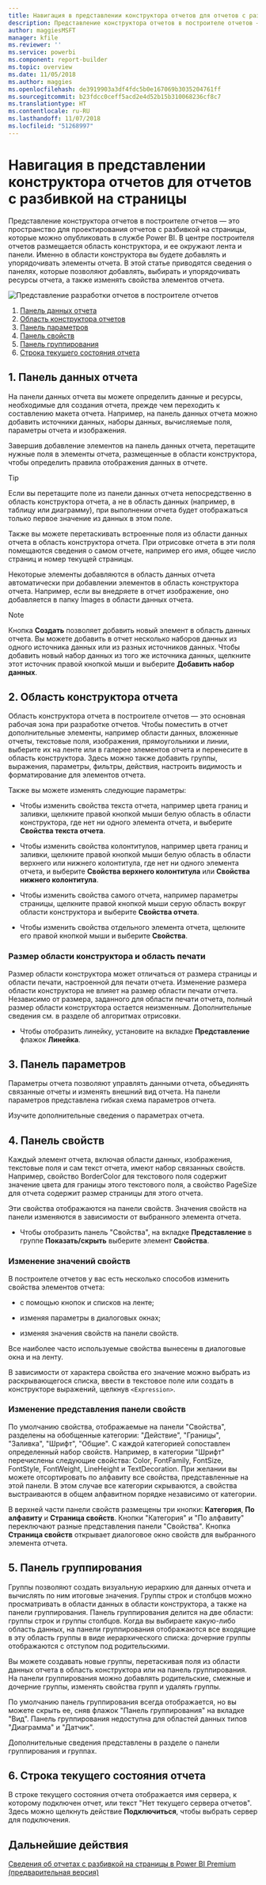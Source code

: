 ```yaml
---
title: Навигация в представлении конструктора отчетов для отчетов с разбивкой на страницы — Power BI | Документация Майкрософт
description: Представление конструктора отчетов в построителе отчетов — это пространство для проектирования отчетов с разбивкой на страницы, которые можно опубликовать в службе Power BI.
author: maggiesMSFT
manager: kfile
ms.reviewer: ''
ms.service: powerbi
ms.component: report-builder
ms.topic: overview
ms.date: 11/05/2018
ms.author: maggies
ms.openlocfilehash: de3919903a3df4fdc5b0e167069b3035204761ff
ms.sourcegitcommit: b23fdcc0ceff5acd2e4d52b15b310068236cf8c7
ms.translationtype: HT
ms.contentlocale: ru-RU
ms.lasthandoff: 11/07/2018
ms.locfileid: "51268997"
---
```

# <a name="getting-around-in-report-design-view-for-paginated-reports"></a>Навигация в представлении конструктора отчетов для отчетов с разбивкой на страницы

Представление конструктора отчетов в построителе отчетов — это пространство для проектирования отчетов с разбивкой на страницы, которые можно опубликовать в службе Power BI. В центре построителя отчетов размещается область конструктора, и ее окружают лента и панели. Именно в области конструктора вы будете добавлять и упорядочивать элементы отчета. В этой статье приводятся сведения о панелях, которые позволяют добавлять, выбирать и упорядочивать ресурсы отчета, а также изменять свойства элементов отчета.  

![Представление разработки отчетов в построителе отчетов](media/paginated-reports-report-design-view/power-bi-paginated-report-design-view.png)

1.  [Панель данных отчета](#report-data-pane) 
2.  [Область конструктора отчетов](#report-design-surface)  
3.  [Панель параметров](#parameters-pane) 
4.  [Панель свойств](#properties-pane) 
5.  [Панель группирования](#grouping-pane) 
6.  [Строка текущего состояния отчета](#current-report-status-bar)  
  
## <a name="1-report-data-pane"></a>1. Панель данных отчета  
 На панели данных отчета вы можете определить данные и ресурсы, необходимые для создания отчета, прежде чем переходить к составлению макета отчета. Например, на панель данных отчета можно добавить источники данных, наборы данных, вычисляемые поля, параметры отчета и изображения.  
  
 Завершив добавление элементов на панель данных отчета, перетащите нужные поля в элементы отчета, размещенные в области конструктора, чтобы определить правила отображения данных в отчете.  
  
> [!TIP]  
>  Если вы перетащите поле из панели данных отчета непосредственно в область конструктора отчета, а не в область данных (например, в таблицу или диаграмму), при выполнении отчета будет отображаться только первое значение из данных в этом поле.  
  
 Также вы можете перетаскивать встроенные поля из области данных отчета в область конструктора отчета. При отрисовке отчета в эти поля помещаются сведения о самом отчете, например его имя, общее число страниц и номер текущей страницы.  
  
 Некоторые элементы добавляются в область данных отчета автоматически при добавлении элементов в область конструктора отчета. Например, если вы внедряете в отчет изображение, оно добавляется в папку Images в области данных отчета.  
  
> [!NOTE]  
>  Кнопка **Создать** позволяет добавить новый элемент в область данных отчета. Вы можете добавить в отчет несколько наборов данных из одного источника данных или из разных источников данных. Чтобы добавить новый набор данных из того же источника данных, щелкните этот источник правой кнопкой мыши и выберите **Добавить набор данных**.  
  
## <a name="2-report-design-surface"></a>2. Область конструктора отчета  
 Область конструктора отчета в построителе отчетов — это основная рабочая зона при разработке отчетов. Чтобы поместить в отчет дополнительные элементы, например области данных, вложенные отчеты, текстовые поля, изображения, прямоугольники и линии, выберите их на ленте или в галерее элементов отчета и перенесите в область конструктора. Здесь можно также добавить группы, выражения, параметры, фильтры, действия, настроить видимость и форматирование для элементов отчета.  
  
 Также вы можете изменять следующие параметры:  
  
-   Чтобы изменить свойства текста отчета, например цвета границ и заливки, щелкните правой кнопкой мыши белую область в области конструктора, где нет ни одного элемента отчета, и выберите **Свойства текста отчета**.  
  
-   Чтобы изменить свойства колонтитулов, например цвета границ и заливки, щелкните правой кнопкой мыши белую область в области верхнего или нижнего колонтитула, где нет ни одного элемента отчета, и выберите **Свойства верхнего колонтитула** или **Свойства нижнего колонтитула**.  
  
-   Чтобы изменить свойства самого отчета, например параметры страницы, щелкните правой кнопкой мыши серую область вокруг области конструктора и выберите **Свойства отчета**.  
  
-   Чтобы изменить свойства отдельного элемента отчета, щелкните его правой кнопкой мыши и выберите **Свойства**.  
  
### <a name="design-surface-size-and-print-area"></a>Размер области конструктора и область печати  
Размер области конструктора может отличаться от размера страницы и области печати, настроенной для печати отчета. Изменение размера области конструктора не влияет на размер области печати отчета. Независимо от размера, заданного для области печати отчета, полный размер области конструктора остается неизменным. Дополнительные сведения см. в разделе об алгоритмах отрисовки. 
  
- Чтобы отобразить линейку, установите на вкладке **Представление** флажок **Линейка**.  
  
## <a name="3-parameters-pane"></a>3. Панель параметров  
 Параметры отчета позволяют управлять данными отчета, объединять связанные отчеты и изменять внешний вид отчета. На панели параметров представлена гибкая схема параметров отчета.  
  
 Изучите дополнительные сведения о параметрах отчета.   
  
## <a name="4-properties-pane"></a>4. Панель свойств
 Каждый элемент отчета, включая области данных, изображения, текстовые поля и сам текст отчета, имеют набор связанных свойств. Например, свойство BorderColor для текстового поля содержит значение цвета для границы этого текстового поля, а свойство PageSize для отчета содержит размер страницы для этого отчета.  
  
 Эти свойства отображаются на панели свойств. Значения свойств на панели изменяются в зависимости от выбранного элемента отчета.  
  
- Чтобы отобразить панель "Свойства", на вкладке **Представление** в группе **Показать/скрыть** выберите элемент **Свойства**.  
  
### <a name="changing-property-values"></a>Изменение значений свойств  
 В построителе отчетов у вас есть несколько способов изменить свойства элементов отчета:  
  
-   с помощью кнопок и списков на ленте;  
  
-   изменяя параметры в диалоговых окнах;  
  
-   изменяя значения свойств на панели свойств.  
  
 Все наиболее часто используемые свойства вынесены в диалоговые окна и на ленту.  
  
 В зависимости от характера свойства его значение можно выбрать из раскрывающегося списка, ввести в текстовое поле или создать в конструкторе выражений, щелкнув `<Expression>`.  
  
### <a name="changing-the-properties-pane-view"></a>Изменение представления панели свойств  
 По умолчанию свойства, отображаемые на панели "Свойства", разделены на обобщенные категории: "Действие", "Границы", "Заливка", "Шрифт", "Общие". С каждой категорией сопоставлен определенный набор свойств. Например, в категории "Шрифт" перечислены следующие свойства: Color, FontFamily, FontSize, FontStyle, FontWeight, LineHeight и TextDecoration. При желании вы можете отсортировать по алфавиту все свойства, представленные на этой панели. В этом случае все категории скрываются, а свойства выстраиваются в общем алфавитном порядке независимо от категории.  
  
 В верхней части панели свойств размещены три кнопки: **Категория**, **По алфавиту** и **Страница свойств**. Кнопки "Категория" и "По алфавиту" переключают разные представления панели "Свойства". Кнопка **Страница свойств** открывает диалоговое окно свойств для выбранного элемента отчета.  
  
  
## <a name="5-grouping-pane"></a>5. Панель группирования

 Группы позволяют создать визуальную иерархию для данных отчета и вычислять по ним итоговые значения. Группы строк и столбцов можно просматривать в области данных в области конструктора, а также на панели группирования. Панель группирования делится на две области: группы строк и группы столбцов. Когда вы выбираете какую-либо область данных, на панели группирования отображаются все входящие в эту область группы в виде иерархического списка: дочерние группы отображаются с отступом под родительскими.  
  
 Вы можете создавать новые группы, перетаскивая поля из области данных отчета в область конструктора или на панель группирования. На панели группирования можно добавлять родительские, смежные и дочерние группы, изменять свойства групп и удалять группы.  
  
 По умолчанию панель группирования всегда отображается, но вы можете скрыть ее, сняв флажок "Панель группирования" на вкладке "Вид". Панель группирования недоступна для областей данных типов "Диаграмма" и "Датчик".  
  
 Дополнительные сведения представлены в разделе о панели группирования и группах.  
  
## <a name="6-current-report-status-bar"></a>6. Строка текущего состояния отчета

В строке текущего состояния отчета отображается имя сервера, к которому подключен отчет, или текст "Нет текущего сервера отчетов". Здесь можно щелкнуть действие **Подключиться**, чтобы выбрать сервер для подключения.

## <a name="next-steps"></a>Дальнейшие действия

[Сведения об отчетах с разбивкой на страницы в Power BI Premium (предварительная версия)](paginated-reports-report-builder-power-bi.md) 

  
  
